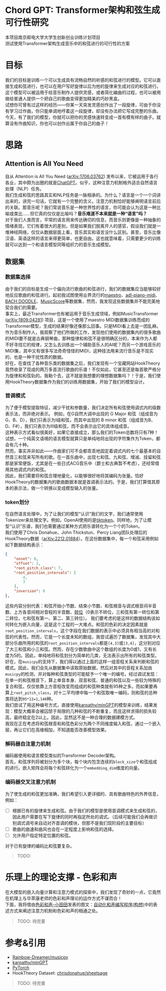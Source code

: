 # Chord GPT: Transformer架构和弦生成可行性研究  
本项目南京邮电大学大学生创新创业训练计划项目  
测试使用Transformer架构生成音乐中的和弦进行的可行性的方案

# 目标
我们的目标是训练一个可以生成具有流畅自然的听感的和弦进行的模型。它可以直接生成和弦进行，也可以在用户写好旋律以后为他的旋律来生成对应的和弦进行。  
这个模型可以被运用于给音乐制作人提供灵感，或者简化编曲的过程，也可以被用做给普通人提供一个把自己的歌曲变得更加精美的巧妙黑盒。  
试想你可曾有过这样的经历——你某一天突发灵感创作出了一段旋律，可由于你没有学习过作曲，你只能单调地哼着这一段旋律，却没有办法把它写成完整的乐曲。今天，有了我们的模型，你就可以把你的灵感快速转变成一首有模有样的曲子。就算没有作曲知识，你也可以创作出属于你自己的曲子！

# 思路
## Attention is All You Need
自从 Attention is All You Need ([arXiv:1706.03762](https://arxiv.org/abs/1706.03762)) 发布以来，它被运用于各行各业，其中颇为出圈的就是[ChatGPT](https://chatgpt.com)。似乎，这种注意力机制格外适合自然语言处理（NLP）任务。  
我们生成和弦的思路其实和NLP任务是一脉相承的。为什么？语言是一个一个词讲出来的，讲完一句话，它就有一个完整的含义。注意力机制恰好能够阐明语言前后的关联。那音乐呢？我们常说音乐是一种世界性的语言，你可能会认为这是一种比喻或类比……但它真的仅仅是比喻吗？**音乐难道不本来就是一种“语言”吗？**  
对于我们人类而言，平常的语言用来传达确切的信息，而音乐则更像是一种抽象的情绪表现，它们有着很大的差别，但是如果我们脱离开人的感官，假设我们就是一堆神经网络，仅仅从数据层面上看，音乐其实和语言没什么区别。甚至，音乐比像汉语、英语这样的语言来得更简单，也更自由。这也就意味着，只需要更少的训练就可以达到一个和语言模型同等组织力的音乐生成模型。  

## 数据集
### 数据集选择
由于我们的目标是生成一个偏向流行歌曲的和弦进行，我们的数据集应当能够较好地反应歌曲的和弦进行。起初我试图使用业界流行的[maestro](https://magenta.tensorflow.org/datasets/maestro)、[adl-piano-midi](https://github.com/lucasnfe/adl-piano-midi)、[BACH DOODLE](https://magenta.tensorflow.org/datasets/bach-doodle)、[MusicScore](https://biboamy.github.io/streaming-demo/main_site/)等数据集，然而，我发现这些数据集并不能完美地契合我们的需要。  
事实上，最近Transformer也有被运用于音乐生成领域，例如MusicTransformer ([arXiv:1809.04281](https://arxiv.org/abs/1809.04281)) 项目，这是一个使用了maestro MIDI数据集训练而成的Transformer模型，生成的结果好像还像那么回事。只是MIDI看上去是一团乱麻。作为音乐制作人，我观察了他们所做的工作，发现他们使用的数据集内的很多歌曲的MIDI要不就是古典钢琴曲，那种旋律和和弦不是很明确区分的，本来作为人都不好寻找它的规律，又怎么去训练出一个辅助音乐人的AI呢？而另一个游戏音乐的MIDI集，其中又有很多写法奇奇怪怪的MIDI，这种技法用来流行音乐是不现实的，也是一种干扰性质的数据。  
好在，在查找了各种音乐类的数据集之后，我们发现有一个宝藏网站HookTheory竟然收录了现成的两万多首流行歌曲的乐谱！不仅如此，它甚至还是每首歌严格分为旋律和和弦轨的。我勒个去，这不就是我想要的理想数据集吗？！于是，我们使用HookTheory数据集作为我们的训练用数据集，开始了我们的模型设计。  

### 首调模式
为了便于模型提取特征，减少干扰和参数量，我们决定所有和弦使用调式内的级数表示法，而非绝对表示。 
例如，在G自然大调中出现的 G Major 和弦（组成音为G、B、D），我们只表示为Ⅰ级和弦，而其中出现的 B minor 和弦（组成音为B、D、F#），我们只表示为Ⅲ级和弦，而不会表示出它的具体组成音。  
这种表示方式看似很美好，如果它直接成立，那么我们的Token总数将只有7种！试想，一个纯英文语境的语言模型就算只是单纯地将出现的字符集作为Token，都会有几十种。  
然而，事实并非如此——作曲家们可不会都乖乖地固定着调式内的七个最基本的自然音三和弦来写所有的歌。在一首乐曲中，出现七和弦、九和弦、增减、挂留和弦那是家常便饭，尤其是在一些日式ACG音乐中（爵士和古典暂不考虑），还经常借用其他调式内的和弦。  
因此，我们需要将和弦合理地量化，以能够很好地将其编码为张量。恰好HookTheory的数据集内的歌曲数据本就是首调表示法的。于是，我们打算借其原本的表示法，做一个转换以变成模型输入的张量。  

### token划分
在自然语言处理中，为了让我们的模型“认识”我们的文字，我们通常使用Tokenizer来处理文字。例如，OpenAI使用的是[tiktoken](https://github.com/openai/tiktoken)。同样地，为了让模型“认识”乐谱，我们也需要通过某种方式把乐谱转化为一个个的Token。  
我们使用了Chris Donahue、John Thickstun、Percy Liang团队处理后的HookTheory数据（[arXiv:2212.01884](https://arxiv.org/abs/2212.01884)）。在这份数据集中，每一个和弦采用例如如下数据结构表示：
```json
{
    "onset": 0,
    "offset": 2,
    "root_pitch_class": 7,
    "root_position_intervals": [
        4,
        3
    ],
    "inversion": 0
},
```
这些内容分别代表：和弦开始小节数、结束小节数、和弦根音与调式根音间半音数、上方各音间相对音程的半音数、[转位](https://zh.wikipedia.org/wiki/转位#和弦转位)（0表示不转位，三和弦有第一转位和第二转位，七和弦有第一、第二、第三转位）。
我们要考虑的是这样的数据结构该如何转化为嵌入向量，这是这个工程的一大难点。和弦的色彩的决定因素就是`root_position_intervals`，这个字段在我们数据的表示中必须具有相当高的对和弦的代表性。然而，它是一个长度未知的数组，我尝试遍历了数据集，发现其中大部分乐曲所用的和弦的`root_position_intervals`都是`[4,3]`或`[3,4]`，这分别对应了大三和弦和小三和弦。然而，存在少数歌曲中这个数组的长度为0或1，又有长度为5的。因此，单纯地将和弦划分为简单的几类，无法表示出所有的和弦类型。  
好在，在`musicpy`的支持下，我们得以通过上面的这样一组音程关系来判断和弦的模式。因此，我们会先从数据集中读取原始数据，然后对其中的音程关系加由`musicpy`的检测，并对每种和弦类型的可能赋予一个唯一的编号。经过调试发现：在单一的和弦根音下，算上单音本身、双音和弦、普通的和弦以及一些较为特殊的复合和弦，仅仅依靠上方音程改变而组成的和弦种类就有95种之多。而如果要再算上`root_pitch_class`，对十二平均律中每一个和弦取唯一编码，则和弦的总种类将达到`95*12=1,140`种。  
我们尝试了用这种编号方式，直接使用[karpathy/minGPT](https://github.com/karpathy/minGPT)的模型来训练，结果发现：模型大概率会被囚禁于局限的几种和弦的不断重复，而且这样求得的损失较高，最终稳定在2以上。因此，显然这不是一种合理的数据建模方式。  
我现在正在考虑将和弦根音和和弦色彩分为两个不同维度输入和弦，通过一个嵌入层，再让它们在高维相加，不知道能否改善模型效果。  

### 解码器自注意力机制
编码器使用和语言模型类似的Transformer Decoder架构。  
首先，和弦序列将被划分为多个块，每个块内包含连续的`block_size`个和弦组成的进行。嵌入矩阵会将每个和弦转化为一个`embedding_dim`维度的向量。

### 编码器交叉注意力机制
为了使生成的和弦更加准确，我们希望引入更详细的、具有歌曲特色的外界信息，例如：
- [ ] 根据已有的旋律来生成和弦。由于我们的模型是使用首调模式来生成和弦的，因此用户需要在写下旋律的同时再指定所处的调式。（后续可能我们会再做识别调式调号来自动对齐首调的模块，但那不是我们现阶段的主要目标）
- [ ] 歌曲的曲速和曲风也会在一定程度上影响和弦的选择。  
- [ ] 允许用户指定特定位置的和弦。

对于已有旋律的编码比和弦要复杂。
> TODO: 

# 乐理上的理论支撑 - 色彩和声
在大模型的嵌入向量计算和注意力模式的探索中，我们发现了奇妙的一点，它竟然在机理上与华萃康老师的色彩和声理论的运作方式不谋而合！  
下面，我将借由[色彩和声-小田田](https://space.bilibili.com/24728563)发表的图文：[自动化和声编写程序(构想)](https://www.bilibili.com/opus/760033156592042018)中的表述方式来阐述注意力机制和色彩和声的相通之处。
> TODO: 待完善

# 参考&引用
- [Rainbow-Dreamer/musicpy](https://github.com/Rainbow-Dreamer/musicpy)
- [karpathy/minGPT](https://github.com/karpathy/minGPT)
- [PyTorch](https://pytorch.org)
- HookTheory Dataset: [chrisdonahue/sheetsage](https://github.com/chrisdonahue/sheetsage) 


> TODO: 待完善
